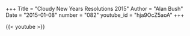 +++
Title = "Cloudy New Years Resolutions  2015"
Author = "Alan Bush"
Date = "2015-01-08"
number = "082"
youtube_id = "hja9OcZ5aoA"
+++

{{< youtube >}}
